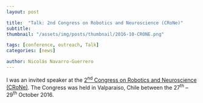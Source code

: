 ```yaml
---
layout: post

title:  "Talk: 2nd Congress on Robotics and Neuroscience (CRoNe)"
subtitle: 
thumbnail: "/assets/img/posts/thumbnail/2016-10-CRONE.png"

tags: [conference, outreach, Talk]
categories: [news]

author: Nicolás Navarro-Guerrero
---
```


I was an invited speaker at the <a href="http://www.wikicfp.com/cfp/servlet/event.showcfp?eventid=56237&copyownerid=91377" target="_blank">2<sup>nd</sup> Congress on Robotics and Neuroscience (CRoNe)</a>. The Congress was held in Valparaiso, Chile between the 27<sup>th</sup> &ndash; 29<sup>th</sup> October 2016.

<!--more-->


